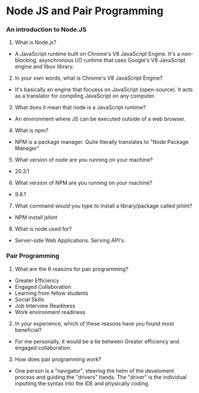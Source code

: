 # Node JS and Pair Programming

### An introduction to Node.JS

1. What is Node.js?

* A JavaScript runtime built on Chrome's V8 JavaScript Engine. It's a non-blocking, asynchronous I/O runtime that uses Google's V8 JavaScript engine and libuv library.

2. In your own words, what is Chrome's V8 JavaScript Engine?

* It's basically an engine that focuess on JavaScript (open-source). It acts as a translator for compiling JavaScript on any computer.

3. What does it mean that node is a JavaScript runtime?

* An environment where JS can be executed outside of a web browser.

4. What is npm?

* NPM is a package manager. Quite literally translates to  "Node Package Manager"

5. What version of node are you running on your machine?

* 20.3.1

6. What version of NPM are you running on your machine?

* 9.8.1

7. What command would you type to install a library/package called jshint?

* NPM install jshint
 
8. What is node used for?

* Server-side Web Applications. Serving API's.

### Pair Programming

1. What are the 6 reasons for pair programming?

* Greater Efficiency
* Engaged Collaboration
* Learning from fellow students
* Social Skills
* Job Interview Readiness
* Work environment readiness

2. In your experience, which of these reasons have you found most beneficial? 

* For me personally, it would be a tie between Greater efficiency and engaged collaboration.

3. How does pair programming work?

* One person is a "navigator", steering the helm of the develoment process and guiding the "drivers" hands. The "driver" is the individual inputting the syntax into the IDE and physically coding. 